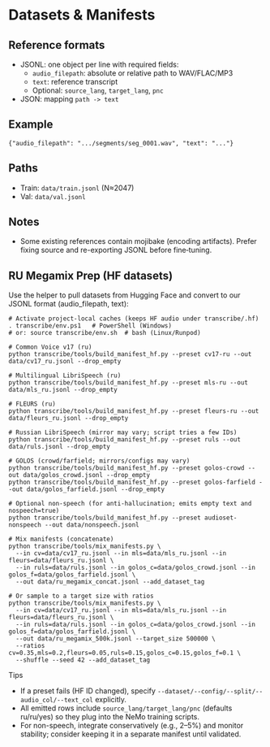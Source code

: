 # Datasets & Manifests

## Reference formats
- JSONL: one object per line with required fields:
  - `audio_filepath`: absolute or relative path to WAV/FLAC/MP3
  - `text`: reference transcript
  - Optional: `source_lang`, `target_lang`, `pnc`
- JSON: mapping `path -> text`

## Example
```
{"audio_filepath": ".../segments/seg_0001.wav", "text": "..."}
```

## Paths
- Train: `data/train.jsonl` (N≈2047)
- Val: `data/val.jsonl`

## Notes
- Some existing references contain mojibake (encoding artifacts). Prefer fixing source and re-exporting JSONL before fine‑tuning.

## RU Megamix Prep (HF datasets)

Use the helper to pull datasets from Hugging Face and convert to our JSONL format (audio_filepath, text):

```
# Activate project-local caches (keeps HF audio under transcribe/.hf)
. transcribe/env.ps1   # PowerShell (Windows)
# or: source transcribe/env.sh  # bash (Linux/Runpod)

# Common Voice v17 (ru)
python transcribe/tools/build_manifest_hf.py --preset cv17-ru --out data/cv17_ru.jsonl --drop_empty

# Multilingual LibriSpeech (ru)
python transcribe/tools/build_manifest_hf.py --preset mls-ru --out data/mls_ru.jsonl --drop_empty

# FLEURS (ru)
python transcribe/tools/build_manifest_hf.py --preset fleurs-ru --out data/fleurs_ru.jsonl --drop_empty

# Russian LibriSpeech (mirror may vary; script tries a few IDs)
python transcribe/tools/build_manifest_hf.py --preset ruls --out data/ruls.jsonl --drop_empty

# GOLOS (crowd/farfield; mirrors/configs may vary)
python transcribe/tools/build_manifest_hf.py --preset golos-crowd --out data/golos_crowd.jsonl --drop_empty
python transcribe/tools/build_manifest_hf.py --preset golos-farfield --out data/golos_farfield.jsonl --drop_empty

# Optional non-speech (for anti-hallucination; emits empty text and nospeech=true)
python transcribe/tools/build_manifest_hf.py --preset audioset-nonspeech --out data/nonspeech.jsonl

# Mix manifests (concatenate)
python transcribe/tools/mix_manifests.py \
  --in cv=data/cv17_ru.jsonl --in mls=data/mls_ru.jsonl --in fleurs=data/fleurs_ru.jsonl \
  --in ruls=data/ruls.jsonl --in golos_c=data/golos_crowd.jsonl --in golos_f=data/golos_farfield.jsonl \
  --out data/ru_megamix_concat.jsonl --add_dataset_tag

# Or sample to a target size with ratios
python transcribe/tools/mix_manifests.py \
  --in cv=data/cv17_ru.jsonl --in mls=data/mls_ru.jsonl --in fleurs=data/fleurs_ru.jsonl \
  --in ruls=data/ruls.jsonl --in golos_c=data/golos_crowd.jsonl --in golos_f=data/golos_farfield.jsonl \
  --out data/ru_megamix_500k.jsonl --target_size 500000 \
  --ratios cv=0.35,mls=0.2,fleurs=0.05,ruls=0.15,golos_c=0.15,golos_f=0.1 \
  --shuffle --seed 42 --add_dataset_tag
```

Tips
- If a preset fails (HF ID changed), specify `--dataset/--config/--split/--audio_col/--text_col` explicitly.
- All emitted rows include `source_lang/target_lang/pnc` (defaults ru/ru/yes) so they plug into the NeMo training scripts.
- For non-speech, integrate conservatively (e.g., 2–5%) and monitor stability; consider keeping it in a separate manifest until validated.
